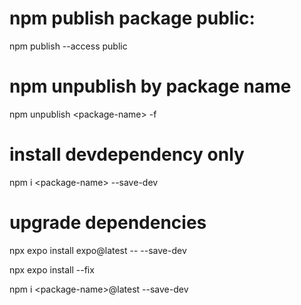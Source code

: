 # npm publish package public:

npm publish --access public

# npm unpublish by package name

npm unpublish \<package-name\> -f

# install devdependency only

npm i \<package-name\> --save-dev

# upgrade dependencies

npx expo install expo@latest -- --save-dev

npx expo install --fix

npm i \<package-name\>@latest --save-dev
